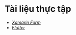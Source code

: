 # Tài liệu thực tập
 - [*Xamarin Form*](https://github.com/LyVanBong/Fpts-Thuc-Tap-Sinh/blob/master/Xamarin-Form.md)
  - [*Flutter*](https://github.com/LyVanBong/Fpts-Thuc-Tap-Sinh/blob/master/Flutter.md)

